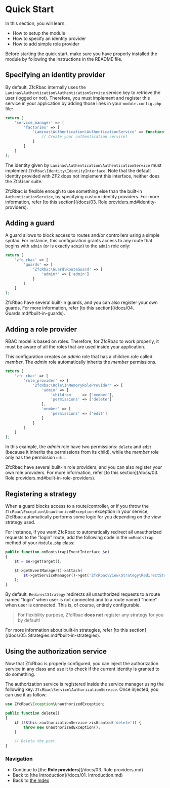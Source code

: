 # Quick Start

In this section, you will learn:

* How to setup the module
* How to specify an identity provider
* How to add simple role provider

Before starting the quick start, make sure you have properly installed the module by following the instructions in
the README file.

## Specifying an identity provider

By default, ZfcRbac internally uses the `Laminas\Authentication\AuthenticationService` service key to retrieve the user (logged or
not). Therefore, you must implement and register this service in your application by adding those lines in your `module.config.php` file:

```php
return [
    'service_manager' => [
        'factories' => [
	        'Laminas\Authentication\AuthenticationService' => function($sm) {
	            // Create your authentication service!
	        }
	    ]
    ]
];
```
The identity given by `Laminas\Authentication\AuthenticationService` must implement `ZfcRbac\Identity\IdentityInterface`. Note that the default identity provided with ZF2 does not implement this interface, neither does the ZfcUser suite.

ZfcRbac is flexible enough to use something else than the built-in `AuthenticationService`, by specifying custom
identity providers. For more information, refer [to this section](/docs/03. Role providers.md#identity-providers).

## Adding a guard

A guard allows to block access to routes and/or controllers using a simple syntax. For instance, this configuration
grants access to any route that begins with `admin` (or is exactly `admin`) to the `admin` role only:

```php
return [
    'zfc_rbac' => [
        'guards' => [
	        'ZfcRbac\Guard\RouteGuard' => [
                'admin*' => ['admin']
	        ]
        ]
    ]
];
```

ZfcRbac have several built-in guards, and you can also register your own guards. For more information, refer
[to this section](/docs/04. Guards.md#built-in-guards).

## Adding a role provider

RBAC model is based on roles. Therefore, for ZfcRbac to work properly, it must be aware of all the roles that are
used inside your application.

This configuration creates an *admin* role that has a children role called *member*. The *admin* role automatically
inherits the *member* permissions.

```php
return [
    'zfc_rbac' => [
        'role_provider' => [
	        'ZfcRbac\Role\InMemoryRoleProvider' => [
	            'admin' => [
	                'children'    => ['member'],
	                'permissions' => ['delete']
	            ],
		        'member' => [
		            'permissions' => ['edit']
		        ]
	        ]
	    ]
    ]
];
```

In this example, the *admin* role have two permissions: `delete` and `edit` (because it inherits the permissions from
its child), while the *member* role only has the permission `edit`.

ZfcRbac have several built-in role providers, and you can also register your own role providers. For more information,
refer [to this section](/docs/03. Role providers.md#built-in-role-providers).

## Registering a strategy

When a guard blocks access to a route/controller, or if you throw the `ZfcRbac\Exception\UnauthorizedException`
exception in your service, ZfcRbac automatically performs some logic for you depending on the view strategy used.

For instance, if you want ZfcRbac to automatically redirect all unauthorized requests to the "login" route, add
the following code in the `onBootstrap` method of your `Module.php` class:

```php
public function onBootstrap(EventInterface $e)
{
    $t = $e->getTarget();

    $t->getEventManager()->attach(
        $t->getServiceManager()->get('ZfcRbac\View\Strategy\RedirectStrategy')
    );
}
```

By default, `RedirectStrategy` redirects all unauthorized requests to a route named "login" when user is not connected 
and to a route named "home" when user is connected. This is, of course, entirely configurable.

> For flexibility purpose, ZfcRbac **does not** register any strategy for you by default!

For more information about built-in strategies, refer [to this section](/docs/05. Strategies.md#built-in-strategies).

## Using the authorization service

Now that ZfcRbac is properly configured, you can inject the authorization service in any class and use it to check
if the current identity is granted to do something.

The authorization service is registered inside the service manager using the following key: `ZfcRbac\Service\AuthorizationService`.
Once injected, you can use it as follow:

```php
use ZfcRbac\Exception\UnauthorizedException;

public function delete()
{
    if (!$this->authorizationService->isGranted('delete')) {
        throw new UnauthorizedException();
    }

    // Delete the post
}
```

### Navigation

* Continue to [the **Role providers**](/docs/03. Role providers.md)
* Back to [the Introduction](/docs/01. Introduction.md)
* Back to [the Index](/docs/README.md)
